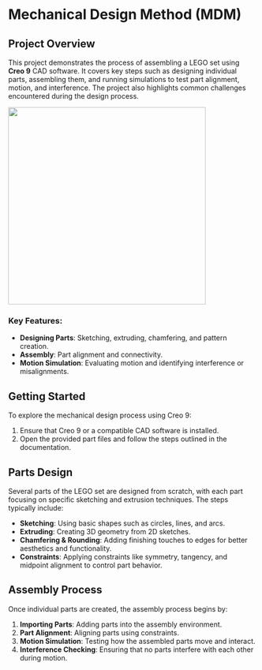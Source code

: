 
# Mechanical Design Method (MDM)

## Project Overview
This project demonstrates the process of assembling a LEGO set using **Creo 9** CAD software. It covers key steps such as designing individual parts, assembling them, and running simulations to test part alignment, motion, and interference. The project also highlights common challenges encountered during the design process.

<img src=".jpg" width="400px">




### Key Features:
- **Designing Parts**: Sketching, extruding, chamfering, and pattern creation.
- **Assembly**: Part alignment and connectivity.
- **Motion Simulation**: Evaluating motion and identifying interference or misalignments.

## Getting Started
To explore the mechanical design process using Creo 9:
1. Ensure that Creo 9 or a compatible CAD software is installed.
2. Open the provided part files and follow the steps outlined in the documentation.

## Parts Design
Several parts of the LEGO set are designed from scratch, with each part focusing on specific sketching and extrusion techniques. The steps typically include:
- **Sketching**: Using basic shapes such as circles, lines, and arcs.
- **Extruding**: Creating 3D geometry from 2D sketches.
- **Chamfering & Rounding**: Adding finishing touches to edges for better aesthetics and functionality.
- **Constraints**: Applying constraints like symmetry, tangency, and midpoint alignment to control part behavior.


## Assembly Process
Once individual parts are created, the assembly process begins by:
1. **Importing Parts**: Adding parts into the assembly environment.
2. **Part Alignment**: Aligning parts using constraints.
3. **Motion Simulation**: Testing how the assembled parts move and interact.
4. **Interference Checking**: Ensuring that no parts interfere with each other during motion.


